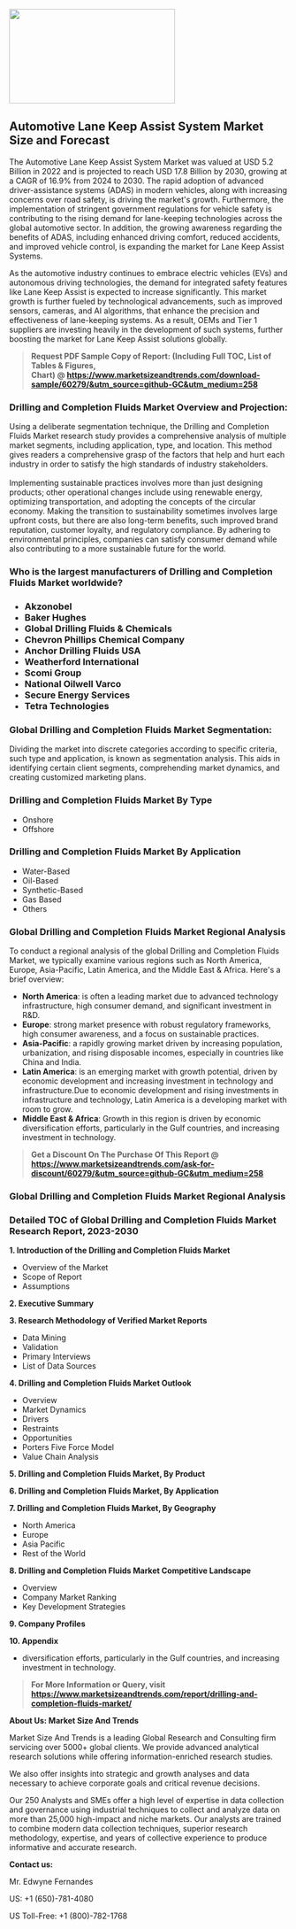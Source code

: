 <p><img class="alignnone size-medium wp-image-20088" src="https://ffe5etoiles.com/wp-content/uploads/2024/12/MST1-300x171.png" alt="" width="300" height="171" /></p><h2>Automotive Lane Keep Assist System Market Size and Forecast</h2><p>The Automotive Lane Keep Assist System Market was valued at USD 5.2 Billion in 2022 and is projected to reach USD 17.8 Billion by 2030, growing at a CAGR of 16.9% from 2024 to 2030. The rapid adoption of advanced driver-assistance systems (ADAS) in modern vehicles, along with increasing concerns over road safety, is driving the market's growth. Furthermore, the implementation of stringent government regulations for vehicle safety is contributing to the rising demand for lane-keeping technologies across the global automotive sector. In addition, the growing awareness regarding the benefits of ADAS, including enhanced driving comfort, reduced accidents, and improved vehicle control, is expanding the market for Lane Keep Assist Systems.</p><p>As the automotive industry continues to embrace electric vehicles (EVs) and autonomous driving technologies, the demand for integrated safety features like Lane Keep Assist is expected to increase significantly. This market growth is further fueled by technological advancements, such as improved sensors, cameras, and AI algorithms, that enhance the precision and effectiveness of lane-keeping systems. As a result, OEMs and Tier 1 suppliers are investing heavily in the development of such systems, further boosting the market for Lane Keep Assist solutions globally.</p></p><blockquote id="" class=""><strong>Request PDF Sample Copy of Report: (Including Full TOC, List of Tables &amp; Figures, Chart)&nbsp;@&nbsp;<strong><a href="https://www.marketsizeandtrends.com/download-sample/60279/&utm_source=github-GC&utm_medium=258" target="_blank">https://www.marketsizeandtrends.com/download-sample/60279/&utm_source=github-GC&utm_medium=258</a></strong></strong></blockquote><h3 id="" class="">Drilling and Completion Fluids Market&nbsp;Overview and Projection:</h3><p id="" class="">Using a deliberate segmentation technique, the Drilling and Completion Fluids Market research study provides a comprehensive analysis of multiple market segments, including application, type, and location. This method gives readers a comprehensive grasp of the factors that help and hurt each industry in order to satisfy the high standards of industry stakeholders. <br /> <br />Implementing sustainable practices involves more than just designing products; other operational changes include using renewable energy, optimizing transportation, and adopting the concepts of the circular economy. Making the transition to sustainability sometimes involves large upfront costs, but there are also long-term benefits, such improved brand reputation, customer loyalty, and regulatory compliance. By adhering to environmental principles, companies can satisfy consumer demand while also contributing to a more sustainable future for the world.</p><h3 id="" class="">Who is the largest manufacturers of&nbsp;Drilling and Completion Fluids Market worldwide?</h3><h3 class=""><p><ul><li>Akzonobel </li><li> Baker Hughes </li><li> Global Drilling Fluids & Chemicals </li><li> Chevron Phillips Chemical Company </li><li> Anchor Drilling Fluids USA </li><li> Weatherford International </li><li> Scomi Group </li><li> National Oilwell Varco </li><li> Secure Energy Services </li><li> Tetra Technologies</li></ul></p></h3><h3 id="" class="">Global&nbsp;Drilling and Completion Fluids Market Segmentation:</h3><p id="" class="">Dividing the market into discrete categories according to specific criteria, such type and application, is known as segmentation analysis. This aids in identifying certain client segments, comprehending market dynamics, and creating customized marketing plans.</p><h3 id="" class="">Drilling and Completion Fluids Market&nbsp;By Type</h3><p><p><ul><li>Onshore </li><li> Offshore</p></li></ul></p></p><h3 id="" class="">Drilling and Completion Fluids Market&nbsp;By Application</h3><p class=""><p><ul><li>Water-Based </li><li> Oil-Based </li><li> Synthetic-Based </li><li> Gas Based </li><li> Others</li></ul></p></p><h3 id="" class="">Global Drilling and Completion Fluids Market Regional Analysis</h3><p id="" class="">To conduct a regional analysis of the global Drilling and Completion Fluids Market, we typically examine various regions such as North America, Europe, Asia-Pacific, Latin America, and the Middle East &amp; Africa. Here's a brief overview:</p><ul><li><strong>North America</strong>: is often a leading market due to advanced technology infrastructure, high consumer demand, and significant investment in R&amp;D.</li><li><strong>Europe</strong>: strong market presence with robust regulatory frameworks, high consumer awareness, and a focus on sustainable practices.</li><li><strong>Asia-Pacific</strong>: a rapidly growing market driven by increasing population, urbanization, and rising disposable incomes, especially in countries like China and India.</li><li><strong>Latin America</strong>: is an emerging market with growth potential, driven by economic development and increasing investment in technology and infrastructure.Due to economic development and rising investments in infrastructure and technology, Latin America is a developing market with room to grow.</li><li><strong>Middle East &amp; Africa</strong>: Growth in this region is driven by economic diversification efforts, particularly in the Gulf countries, and increasing investment in technology.</li></ul><blockquote id="" class=""><strong>Get a Discount On The Purchase Of This Report @ <strong><a href="https://www.marketsizeandtrends.com/ask-for-discount/60279/&utm_source=github-GC&utm_medium=258" target="_blank">https://www.marketsizeandtrends.com/ask-for-discount/60279/&utm_source=github-GC&utm_medium=258</a></strong></strong></blockquote><h3 id="" class="">Global Drilling and Completion Fluids Market Regional Analysis</h3><h3 id="" class="">Detailed TOC of Global Drilling and Completion Fluids Market Research Report, 2023-2030</h3><p id="" class=""><strong>1. Introduction of the Drilling and Completion Fluids Market</strong></p><ul><li>Overview of the Market</li><li>Scope of Report</li><li>Assumptions</li></ul><p id="" class=""><strong>2. Executive Summary</strong></p><p id="" class=""><strong>3. Research Methodology of Verified Market Reports</strong></p><ul><li>Data Mining</li><li>Validation</li><li>Primary Interviews</li><li>List of Data Sources</li></ul><p id="" class=""><strong>4. Drilling and Completion Fluids Market Outlook</strong></p><ul><li>Overview</li><li>Market Dynamics</li><li>Drivers</li><li>Restraints</li><li>Opportunities</li><li>Porters Five Force Model</li><li>Value Chain Analysis</li></ul><p id="" class=""><strong>5. Drilling and Completion Fluids Market, By Product</strong></p><p id="" class=""><strong>6. Drilling and Completion Fluids Market, By Application</strong></p><p id="" class=""><strong>7. Drilling and Completion Fluids Market, By Geography</strong></p><ul><li>North America</li><li>Europe</li><li>Asia Pacific</li><li>Rest of the World</li></ul><p id="" class=""><strong>8. Drilling and Completion Fluids Market Competitive Landscape</strong></p><ul><li>Overview</li><li>Company Market Ranking</li><li>Key Development Strategies</li></ul><p id="" class=""><strong>9. Company Profiles</strong></p><p id="" class=""><strong>10. Appendix</strong></p><ul><li>diversification efforts, particularly in the Gulf countries, and increasing investment in technology.</li></ul><blockquote id="" class=""><strong>For More Information or Query, visit <strong><strong><a href="https://www.marketsizeandtrends.com/report/drilling-and-completion-fluids-market/" target="_blank">https://www.marketsizeandtrends.com/report/drilling-and-completion-fluids-market/</a></strong></strong></strong></blockquote><p id="" class=""><strong>About Us: Market Size And Trends</strong></p><p id="" class="">Market Size And Trends is a leading Global Research and Consulting firm servicing over 5000+ global clients. We provide advanced analytical research solutions while offering information-enriched research studies.</p><p id="" class="">We also offer insights into strategic and growth analyses and data necessary to achieve corporate goals and critical revenue decisions.</p><p id="" class="">Our 250 Analysts and SMEs offer a high level of expertise in data collection and governance using industrial techniques to collect and analyze data on more than 25,000 high-impact and niche markets. Our analysts are trained to combine modern data collection techniques, superior research methodology, expertise, and years of collective experience to produce informative and accurate research.</p><p id="" class=""><strong>Contact us:</strong></p><p id="" class="">Mr. Edwyne Fernandes</p><p id="" class="">US: +1 (650)-781-4080</p><p id="" class="">US Toll-Free: +1 (800)-782-1768</p>

